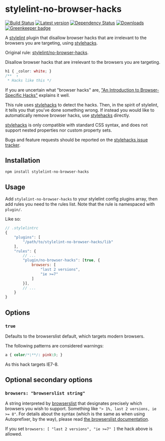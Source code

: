 # stylelint-no-browser-hacks

[![Build Status][ci-img]][ci]
[![Latest version][npm-v-img]][npm]
[![Dependency Status][gemnasium-img]][gemnasium]
[![Downloads][npm-d-img]][npm]
[![Greenkeeper badge][greenkeeper-img]][greenkeeper]

A [stylelint] plugin that disallow browser hacks that are irrelevant to the
browsers you are targeting, using [stylehacks].

Original rule: [stylelint/no-browser-hacks][original-rule].

Disallow browser hacks that are irrelevant to the browsers you are targeting.

```css
h1 { _color: white; }
/**  ↑
 * Hacks like this */
```

If you are uncertain what "browser hacks" are, ["An Introduction to
Browser-Specific Hacks"][sitepoint-browser-specific-css-hacks]
explains it well.

This rule uses [stylehacks] to detect the hacks. Then, in the spirit of
stylelint, it tells you that you've done something wrong. If instead you would
like to automatically remove browser hacks, use [stylehacks] directly.

[stylehacks] is only compatible with standard CSS syntax, and does not support
nested properties nor custom property sets.

Bugs and feature requests should be reported on the
[stylehacks issue tracker][stylehacks-issues].

## Installation

```
npm install stylelint-no-browser-hacks
```

## Usage

Add `stylelint-no-browser-hacks` to your stylelint config plugins array, then
add rules you need to the rules list.
Note that the rule is namespaced with `plugin/`.

Like so:

```js
// .stylelintrc
{
	"plugins": [
		"/path/to/stylelint-no-browser-hacks/lib"
	],
	"rules": {
		// ...
		"plugin/no-browser-hacks": [true, {
            browsers: [
                "last 2 versions",
                "ie >=7"
            ]
        }],
		// ...
	}
}
```

## Options

### `true`

Defaults to the browserslist default, which targets modern browsers.

The following patterns are considered warnings:

```css
a { color/*\**/: pink\9; }
```

As this hack targets IE7-8.

## Optional secondary options

### `browsers: "browserslist string"`

A string interpreted by [browserslist] that designates precisely which browsers
you wish to support. Something like `"> 1%, last 2 versions, ie >= 8"`. For
details about the syntax (which is the same as when using Autoprefixer, by the
way), please read [the browserslist documentation][browserslist].

If you set `browsers: [ "last 2 versions", "ie >=7" ]` the hack above is
allowed.

[ci-img]: https://travis-ci.org/Slamdunk/stylelint-no-browser-hacks.svg?branch=master
[ci]: https://travis-ci.org/Slamdunk/stylelint-no-browser-hacks
[npm]: https://www.npmjs.com/package/stylelint-no-browser-hacks
[npm-v-img]: https://img.shields.io/npm/v/stylelint-no-browser-hacks.svg
[npm-d-img]: https://img.shields.io/npm/dt/stylelint-no-browser-hacks.svg
[gemnasium-img]: https://gemnasium.com/badges/github.com/Slamdunk/stylelint-no-browser-hacks.svg
[gemnasium]: https://gemnasium.com/github.com/Slamdunk/stylelint-no-browser-hacks
[greenkeeper-img]: https://badges.greenkeeper.io/Slamdunk/stylelint-no-browser-hacks.svg
[greenkeeper]: https://greenkeeper.io/
[stylelint]: https://stylelint.io/
[stylehacks]: https://github.com/ben-eb/stylehacks
[stylehacks-issues]: https://github.com/ben-eb/stylehacks/issues
[original-rule]: https://github.com/stylelint/stylelint/tree/7.9.0/lib/rules/no-browser-hacks
[sitepoint-browser-specific-css-hacks]: https://www.sitepoint.com/browser-specific-css-hacks/
[browserslist]: https://github.com/ai/browserslist
